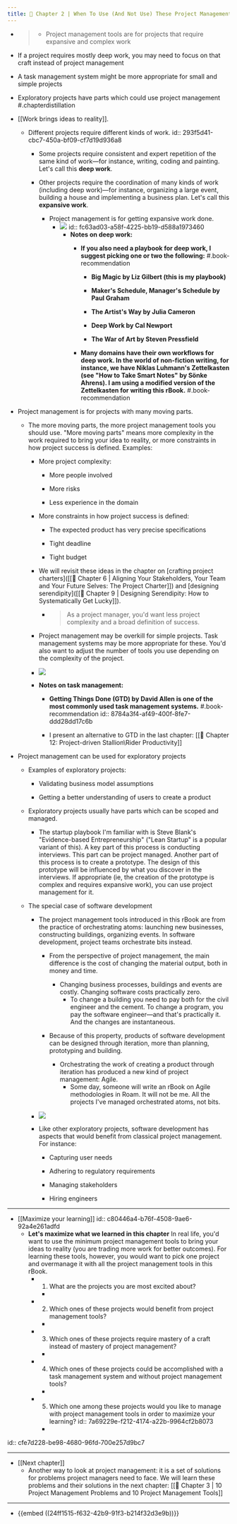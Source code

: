```yaml
---
title: 🧭 Chapter 2 | When To Use (And Not Use) These Project Management Tools
---
```


- > - Project management tools are for projects that require expansive and complex work
- If a project requires mostly deep work, you may need to focus on that craft instead of project management
- A task management system might be more appropriate for small and simple projects
- Exploratory projects have parts which could use project management
#.chapterdistillation

- [[Work brings ideas to reality]].
	 - Different projects require different kinds of work.
id:: 293f5d41-cbc7-450a-bf09-cf7d19d936a8
		 - Some projects require consistent and expert repetition of the same kind of work—for instance, writing, coding and painting. Let's call this **deep work**.

		 - Other projects require the coordination of many kinds of work (including deep work)—for instance, organizing a large event, building a house and implementing a business plan. Let's call this **expansive work**.
			 - Project management is for getting expansive work done.
				 - ![](https://firebasestorage.googleapis.com/v0/b/firescript-577a2.appspot.com/o/imgs%2Fapp%2FRoamfu%2FMpvU2Oai3Z.png?alt=media&token=a09760e0-a8b2-4171-a342-d19ab2b5c71a)
id:: fc63ad03-a58f-4225-bb19-d588a1973460
					 - __Notes on deep work:__
						 - __If you also need a playbook for deep work, I suggest picking one or two the following:__ #.book-recommendation
							 - __Big Magic by Liz Gilbert (this is my playbook)__

							 - __Maker's Schedule, Manager's Schedule by Paul Graham__

							 - __The Artist's Way by Julia Cameron__

							 - __Deep Work by Cal Newport__

							 - __The War of Art by Steven Pressfield__

						 - __Many domains have their own workflows for deep work. In the world of non-fiction writing, for instance, we have Niklas Luhmann's Zettelkasten (see "How to Take Smart Notes" by Sönke Ahrens). I am using a modified version of the Zettelkasten for writing this rBook.__ #.book-recommendation

- Project management is for projects with many moving parts.
	 - The more moving parts, the more project management tools you should use. "More moving parts" means more complexity in the work required to bring your idea to reality, or more constraints in how project success is defined. Examples:
		 - More project complexity:
			 - More people involved

			 - More risks

			 - Less experience in the domain

		 - More constraints in how project success is defined:
			 - The expected product has very precise specifications

			 - Tight deadline

			 - Tight budget

		 - We will revisit these ideas in the chapter on [crafting project charters]([[🧰 Chapter 6 | Aligning Your Stakeholders, Your Team and Your Future Selves: The Project Charter]]) and [designing serendipity]([[🧰 Chapter 9 | Designing Serendipity: How to Systematically Get Lucky]]).
			 - > As a project manager, you'd want less project complexity and a broad definition of success.

		 - Project management may be overkill for simple projects. Task management systems may be more appropriate for these. You'd also want to adjust the number of tools you use depending on the complexity of the project.

		 - ![](https://firebasestorage.googleapis.com/v0/b/firescript-577a2.appspot.com/o/imgs%2Fapp%2FRoamfu%2FSXzlbNWSEU.png?alt=media&token=ee9a231a-8bb9-4ee5-be22-847582c73e10)

		 - __Notes on task management:__
			 - __Getting Things Done (GTD) by David Allen is one of the most commonly used task management systems.__ #.book-recommendation
id:: 8784a3f4-af49-400f-8fe7-ddd28dd17c6b

			 - I present an alternative to GTD in the last chapter: [[🧰 Chapter 12: Project-driven Stallion\Rider Productivity]]

- Project management can be used for exploratory projects
	 - Examples of exploratory projects:
		 - Validating business model assumptions

		 - Getting a better understanding of users to create a product

	 - Exploratory projects usually have parts which can be scoped and managed.
		 - The startup playbook I'm familiar with is Steve Blank's "Evidence-based Entrepreneurship" ("Lean Startup" is a popular variant of this). A key part of this process is conducting interviews. This part can be project managed. Another part of this process is to create a prototype. The design of this prototype will be influenced by what you discover in the interviews. If appropriate (ie, the creation of the prototype is complex and requires expansive work), you can use project management for it.

	 - The special case of software development
		 - The project management tools introduced in this rBook are from the practice of orchestrating atoms: launching new businesses, constructing buildings, organizing events. In software development, project teams orchestrate bits instead. 
			 - From the perspective of project management, the main difference is the cost of changing the material output, both in money and time.
				 - Changing business processes, buildings and events are costly. Changing software costs practically zero.
					 - To change a building you need to pay both for the civil engineer and the cement. To change a program, you pay the software engineer—and that's practically it. And the changes are instantaneous.

			 - Because of this property, products of software development can be designed through iteration, more than planning, prototyping and building.
				 - Orchestrating the work of creating a product through iteration has produced a new kind of project management: Agile.
					 - Some day, someone will write an rBook on Agile methodologies in Roam. It will not be me. All the projects I've managed orchestrated atoms, not bits.

		 - ![](https://firebasestorage.googleapis.com/v0/b/firescript-577a2.appspot.com/o/imgs%2Fapp%2FRoamfu%2F5CqrPkavNH.png?alt=media&token=4c0f0296-84e4-44ca-9cd0-b5753ad4692a)

		 - Like other exploratory projects, software development has aspects that would benefit from classical project management. For instance:
			 - Capturing user needs

			 - Adhering to regulatory requirements

			 - Managing stakeholders

			 - Hiring engineers

- ---

- [[Maximize your learning]]
id:: c80446a4-b76f-4508-9ae6-92a4e261adfd
	 - **Let's maximize what we learned in this chapter**
In real life, you'd want to use the minimum project management tools to bring your ideas to reality (you are trading more work for better outcomes). For learning these tools, however, you would want to pick one project and overmanage it with all the project management tools in this rBook.
		 - 1. What are the projects you are most excited about?
			 - 

		 - 2. Which ones of these projects would benefit from project management tools?
			 - 

		 - 3. Which ones of these projects require mastery of a craft instead of mastery of project management?
			 - 

		 - 4. Which ones of these projects could be accomplished with a task management system and without project management tools?
			 - 

		 - 5. Which one among these projects would you like to manage with project management tools in order to maximize your learning?
id:: 7a69229e-f212-4174-a22b-9964cf2b8073
			 - 
id:: cfe7d228-be98-4680-96fd-700e257d9bc7

- ---

- [[Next chapter]]
	 - Another way to look at project management: it is a set of solutions for problems project managers need to face. We will learn these problems and their solutions in the next chapter: [[🧭 Chapter 3 | 10 Project Management Problems and 10 Project Management Tools]]

- ---

- {{embed  ((24ff1515-f632-42b9-91f3-b214f32d3e9b))}}
